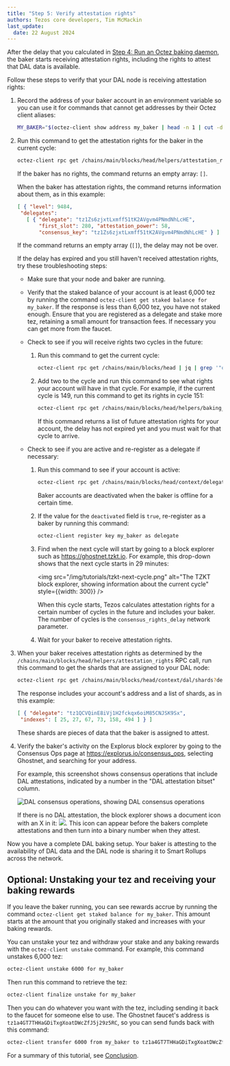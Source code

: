 ```yaml
---
title: "Step 5: Verify attestation rights"
authors: Tezos core developers, Tim McMackin
last_update:
  date: 22 August 2024
---
```


After the delay that you calculated in [Step 4: Run an Octez baking daemon](./run-baker), the baker starts receiving attestation rights, including the rights to attest that DAL data is available.

Follow these steps to verify that your DAL node is receiving attestation rights:

1. Record the address of your baker account in an environment variable so you can use it for commands that cannot get addresses by their Octez client aliases:

   ```bash
   MY_BAKER="$(octez-client show address my_baker | head -n 1 | cut -d ' ' -f 2)"
   ```

1. Run this command to get the attestation rights for the baker in the current cycle:

   ```bash
   octez-client rpc get /chains/main/blocks/head/helpers/attestation_rights?delegate="$MY_BAKER"
   ```

   If the baker has no rights, the command returns an empty array: `[]`.

   When the baker has attestation rights, the command returns information about them, as in this example:

   ```json
   [ { "level": 9484,
    "delegates":
      [ { "delegate": "tz1Zs6zjxtLxmff51tK2AVgvm4PNmdNhLcHE",
          "first_slot": 280, "attestation_power": 58,
          "consensus_key": "tz1Zs6zjxtLxmff51tK2AVgvm4PNmdNhLcHE" } ] } ]
   ```

   If the command returns an empty array (`[]`), the delay may not be over.

   If the delay has expired and you still haven't received attestation rights, try these troubleshooting steps:

   - Make sure that your node and baker are running.

   - Verify that the staked balance of your account is at least 6,000 tez by running the command `octez-client get staked balance for my_baker`.
   If the response is less than 6,000 tez, you have not staked enough.
   Ensure that you are registered as a delegate and stake more tez, retaining a small amount for transaction fees.
   If necessary you can get more from the faucet.

   - Check to see if you will receive rights two cycles in the future:

      1. Run this command to get the current cycle:

         ```bash
         octez-client rpc get /chains/main/blocks/head | jq | grep '"cycle"'
         ```

      1. Add two to the cycle and run this command to see what rights your account will have in that cycle.
      For example, if the current cycle is 149, run this command to get its rights in cycle 151:

         ```bash
         octez-client rpc get /chains/main/blocks/head/helpers/baking_rights\?cycle=151\&delegate=$MY_BAKER\&max_round=2
         ```

         If this command returns a list of future attestation rights for your account, the delay has not expired yet and you must wait for that cycle to arrive.

   - Check to see if you are active and re-register as a delegate if necessary:

      1. Run this command to see if your account is active:

         ```bash
         octez-client rpc get /chains/main/blocks/head/context/delegates/$MY_BAKER/deactivated
         ```

         Baker accounts are deactivated when the baker is offline for a certain time.

      1. If the value for the `deactivated` field is `true`, re-register as a baker by running this command:

         ```bash
         octez-client register key my_baker as delegate
         ```

      1. Find when the next cycle will start by going to a block explorer such as https://ghostnet.tzkt.io.
      For example, this drop-down shows that the next cycle starts in 29 minutes:

         <img src="/img/tutorials/tzkt-next-cycle.png" alt="The TZKT block explorer, showing information about the current cycle" style={{width: 300}} />

         When this cycle starts, Tezos calculates attestation rights for a certain number of cycles in the future and includes your baker.
         The number of cycles is the `consensus_rights_delay` network parameter.

      1. Wait for your baker to receive attestation rights.

1. When your baker receives attestation rights as determined by the `/chains/main/blocks/head/helpers/attestation_rights` RPC call, run this command to get the shards that are assigned to your DAL node:

   ```bash
   octez-client rpc get /chains/main/blocks/head/context/dal/shards?delegates=$MY_BAKER
   ```

   The response includes your account's address and a list of shards, as in this example:

   ```json
   [ { "delegate": "tz1QCVQinE8iVj1H2fckqx6oiM85CNJSK9Sx",
    "indexes": [ 25, 27, 67, 73, 158, 494 ] } ]
   ```

   These shards are pieces of data that the baker is assigned to attest.

1. Verify the baker's activity on the Explorus block explorer by going to the Consensus Ops page at https://explorus.io/consensus_ops, selecting Ghostnet, and searching for your address.

   For example, this screenshot shows consensus operations that include DAL attestations, indicated by a number in the "DAL attestation bitset" column.

   ![DAL consensus operations, showing DAL consensus operations](/img/tutorials/dal-explorus-consensus-ops.png)

   If there is no DAL attestation, the block explorer shows a document icon with an X in it: ![](/img/tutorials/dal-explorus-no-attestation-icon.png).
   This icon can appear before the bakers complete attestations and then turn into a binary number when they attest.

Now you have a complete DAL baking setup.
Your baker is attesting to the availability of DAL data and the DAL node is sharing it to Smart Rollups across the network.

## Optional: Unstaking your tez and receiving your baking rewards

If you leave the baker running, you can see rewards accrue by running the command `octez-client get staked balance for my_baker`.
This amount starts at the amount that you originally staked and increases with your baking rewards.

You can unstake your tez and withdraw your stake and any baking rewards with the `octez-client unstake` command.
For example, this command unstakes 6,000 tez:

```bash
octez-client unstake 6000 for my_baker
```

Then run this command to retrieve the tez:

```bash
octez-client finalize unstake for my_baker
```

Then you can do whatever you want with the tez, including sending it back to the faucet for someone else to use.
The Ghostnet faucet's address is `tz1a4GT7THHaGDiTxgXoatDWcZfJ5j29z5RC`, so you can send funds back with this command:

```bash
octez-client transfer 6000 from my_baker to tz1a4GT7THHaGDiTxgXoatDWcZfJ5j29z5RC
```

For a summary of this tutorial, see [Conclusion](./conclusion).
